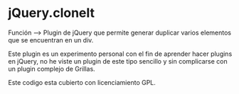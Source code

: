 jQuery.cloneIt
===========

Función --> Plugin de jQuery que permite generar duplicar varios elementos que se encuentran en un div.


Este plugin es un experimento personal con el fin de aprender hacer plugins en jQuery, 
no he viste un plugin de este tipo sencillo y sin complicarse con un plugin complejo de Grillas.


Este codigo esta cubierto con licenciamiento GPL.
